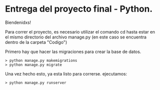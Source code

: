 # Entrega del proyecto final - Python.
Biendenidxs!

Para correr el proyecto, es necesario utilizar el comando cd hasta estar en el mismo directorio del archivo manage.py (en este caso se encuentra dentro de la carpeta "Codigo")

Primero hay que hacer las migraciones para crear la base de datos.
```
> python manage.py makemigrations
> python manage.py migrate
```
Una vez hecho esto, ya esta listo para correrse. ejecutamos:
```
> python manage.py runserver
```
